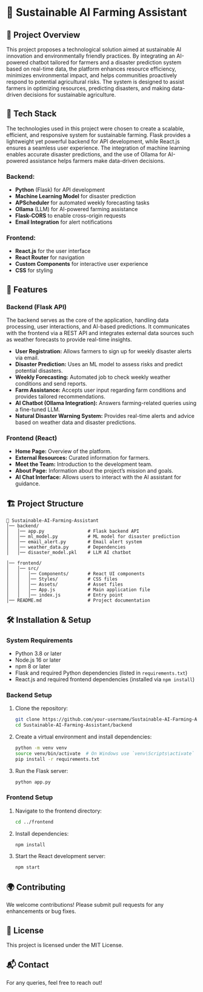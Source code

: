 # 🌱 Sustainable AI Farming Assistant

## 📌 Project Overview

This project proposes a technological solution aimed at sustainable AI innovation and environmentally friendly practices. By integrating an AI-powered chatbot tailored for farmers and a disaster prediction system based on real-time data, the platform enhances resource efficiency, minimizes environmental impact, and helps communities proactively respond to potential agricultural risks. The system is designed to assist farmers in optimizing resources, predicting disasters, and making data-driven decisions for sustainable agriculture.

## 🚀 Tech Stack

The technologies used in this project were chosen to create a scalable, efficient, and responsive system for sustainable farming. Flask provides a lightweight yet powerful backend for API development, while React.js ensures a seamless user experience. The integration of machine learning enables accurate disaster predictions, and the use of Ollama for AI-powered assistance helps farmers make data-driven decisions.

### Backend:

- **Python** (Flask) for API development
- **Machine Learning Model** for disaster prediction
- **APScheduler** for automated weekly forecasting tasks
- **Ollama** (LLM) for AI-powered farming assistance
- **Flask-CORS** to enable cross-origin requests
- **Email Integration** for alert notifications

### Frontend:

- **React.js** for the user interface
- **React Router** for navigation
- **Custom Components** for interactive user experience
- **CSS** for styling

## 🔧 Features

### Backend (Flask API)

The backend serves as the core of the application, handling data processing, user interactions, and AI-based predictions. It communicates with the frontend via a REST API and integrates external data sources such as weather forecasts to provide real-time insights.

- **User Registration:** Allows farmers to sign up for weekly disaster alerts via email.
- **Disaster Prediction:** Uses an ML model to assess risks and predict potential disasters.
- **Weekly Forecasting:** Automated job to check weekly weather conditions and send reports.
- **Farm Assistance:** Accepts user input regarding farm conditions and provides tailored recommendations.
- **AI Chatbot (Ollama Integration):** Answers farming-related queries using a fine-tuned LLM.
- **Natural Disaster Warning System:** Provides real-time alerts and advice based on weather data and disaster predictions.

### Frontend (React)

- **Home Page:** Overview of the platform.
- **External Resources:** Curated information for farmers.
- **Meet the Team:** Introduction to the development team.
- **About Page:** Information about the project’s mission and goals.
- **AI Chat Interface:** Allows users to interact with the AI assistant for guidance.

## 🏗 Project Structure

```
📂 Sustainable-AI-Farming-Assistant
│── backend/
│   │── app.py                # Flask backend API
│   │── ml_model.py           # ML model for disaster prediction
│   │── email_alert.py        # Email alert system
│   │── weather_data.py       # Dependencies
│   │── disaster_model.pkl    # LLM AI chatbot

│── frontend/
│   │── src/
│   │   │── Components/       # React UI components
│   │   │── Styles/           # CSS files
│   │   │── Assets/           # Asset files
│   │   │── App.js            # Main application file
│   │   │── index.js          # Entry point
│── README.md                 # Project documentation
```

## 🛠 Installation & Setup

### System Requirements

- Python 3.8 or later
- Node.js 16 or later
- npm 8 or later
- Flask and required Python dependencies (listed in `requirements.txt`)
- React.js and required frontend dependencies (installed via `npm install`)

### Backend Setup

1. Clone the repository:
   ```sh
   git clone https://github.com/your-username/Sustainable-AI-Farming-Assistant.git
   cd Sustainable-AI-Farming-Assistant/backend
   ```
2. Create a virtual environment and install dependencies:
   ```sh
   python -m venv venv
   source venv/bin/activate  # On Windows use `venv\Scripts\activate`
   pip install -r requirements.txt
   ```
3. Run the Flask server:
   ```sh
   python app.py
   ```

### Frontend Setup

1. Navigate to the frontend directory:
   ```sh
   cd ../frontend
   ```
2. Install dependencies:
   ```sh
   npm install
   ```
3. Start the React development server:
   ```sh
   npm start
   ```

## 🌍 Contributing

We welcome contributions! Please submit pull requests for any enhancements or bug fixes.

## 📄 License

This project is licensed under the MIT License.

## 📬 Contact

For any queries, feel free to reach out!
